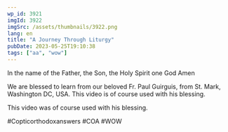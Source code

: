```yaml
---
wp_id: 3921
imgId: 3922
imgSrc: /assets/thumbnails/3922.png
lang: en
title: "A Journey Through Liturgy"
pubDate: 2023-05-25T19:10:38
tags: ["aa", "wow"]
---
```

<!-- page: 6 -->

<p>In the name of the Father, the Son, the Holy Spirit one God Amen</p>
<p>We are blessed to learn from our beloved Fr. Paul Guirguis, from St. Mark, Washington DC, USA. This video is of course used with his blessing.</p>
<p>This video was of course used with his blessing.</p>
<p>#Copticorthodoxanswers #COA #WOW</p>
